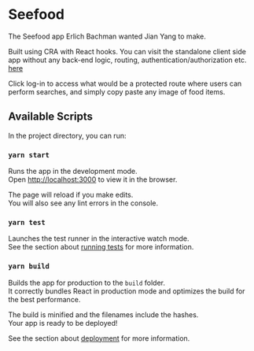 # Seefood

The Seefood app Erlich Bachman wanted Jian Yang to make.

Built using CRA with React hooks. You can visit the standalone client side app without any back-end logic, routing, authentication/authorization etc. [here](https://seefood.netlify.app/)

Click log-in to access what would be a protected route where users can perform searches, and simply copy paste any image of food items.

## Available Scripts

In the project directory, you can run:

### `yarn start`

Runs the app in the development mode.\
Open [http://localhost:3000](http://localhost:3000) to view it in the browser.

The page will reload if you make edits.\
You will also see any lint errors in the console.

### `yarn test`

Launches the test runner in the interactive watch mode.\
See the section about [running tests](https://facebook.github.io/create-react-app/docs/running-tests) for more information.

### `yarn build`

Builds the app for production to the `build` folder.\
It correctly bundles React in production mode and optimizes the build for the best performance.

The build is minified and the filenames include the hashes.\
Your app is ready to be deployed!

See the section about [deployment](https://facebook.github.io/create-react-app/docs/deployment) for more information.
